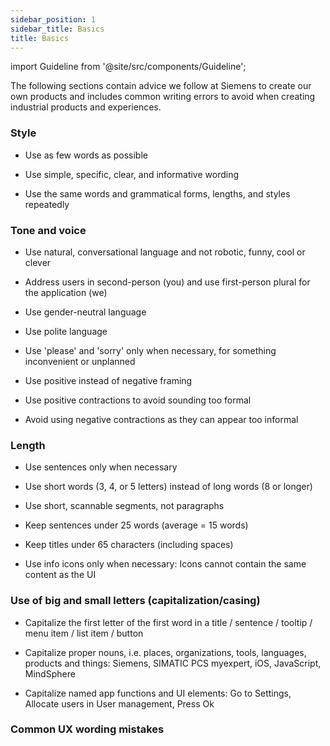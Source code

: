 ```yaml
---
sidebar_position: 1
sidebar_title: Basics
title: Basics
---
```


import Guideline from '@site/src/components/Guideline';


The following sections contain advice we follow at Siemens to create our own products and includes common writing errors to avoid when creating industrial products and experiences.

### Style

- Use as few words as possible

- Use simple, specific, clear, and informative wording

- Use the same words and grammatical forms, lengths, and styles repeatedly

### Tone and voice

- Use natural, conversational language and not robotic, funny, cool or clever

- Address users in second-person (you) and use first-person plural for the application (we)

- Use gender-neutral language

- Use polite language

- Use 'please' and 'sorry' only when necessary, for something inconvenient or unplanned

- Use positive instead of negative framing

- Use positive contractions to avoid sounding too formal

- Avoid using negative contractions as they can appear too informal

<div class="d-flex flex-wrap">
<span class="m-2">
<Guideline do label='their, them, theirs, salesperson'></Guideline>
<Guideline do={false} label='his, hers, him, salesman'></Guideline>
</span>

<span class="m-2">
<Guideline do label='Welcome to this application'></Guideline>
<Guideline do={false} label='Hey there!'></Guideline>
</span>

<span class="m-2">
<Guideline do label='X appears when detail view has selected events'></Guideline>
<Guideline do={false} label='X doesn’t appear if detail view has no selected events'></Guideline>
</span>

<span class="m-2">
<Guideline do label='cannot, will not'></Guideline>
<Guideline do={false} label='can’t, won’t'></Guideline>
</span>

<span class="m-2">
<Guideline do label='you’ll, we’ve'></Guideline>
<Guideline do={false} label='you will, we have'></Guideline>
</span>

</div>

### Length

- Use sentences only when necessary

- Use short words (3, 4, or 5 letters) instead of long words (8 or longer)

- Use short, scannable segments, not paragraphs

- Keep sentences under 25 words (average = 15 words)

- Keep titles under 65 characters (including spaces)

- Use info icons only when necessary: Icons cannot contain the same content as the UI

### Use of big and small letters (capitalization/casing)

- Capitalize the first letter of the first word in a title / sentence / tooltip / menu item / list item / button

- Capitalize proper nouns, i.e. places, organizations, tools, languages, products and things: Siemens, SIMATIC PCS myexpert, iOS, JavaScript, MindSphere

- Capitalize named app functions and UI elements: Go to Settings, Allocate users in User management, Press Ok

<div class="d-flex flex-wrap">
<span class="m-2">
<Guideline do label='Go to Settings'></Guideline>
<Guideline do={false} label='Go To Settings'></Guideline>
</span>

<span class="m-2">
<Guideline do label='Press OK'></Guideline>
<Guideline do={false} label='Press Ok'></Guideline>
</span>

<span class="m-2">
<Guideline do label='Log in'></Guideline>
<Guideline do={false} label='LOG IN'></Guideline>
</span>

<span class="m-2">
<Guideline do label='For more information, see Siemens Industry Online Support.'></Guideline>
<Guideline do={false} label='For more information, see Siemens industry online support.'></Guideline>
</span>

</div>

### Common UX wording mistakes

<div class="d-flex flex-wrap">
<span class="m-2">
<Guideline do label='time zone'></Guideline>
<Guideline do={false} label='timezone'></Guideline>
</span>

<span class="m-2">
<Guideline do label='log file'></Guideline>
<Guideline do={false} label='logfile'></Guideline>
</span>

<span class="m-2">
<Guideline do label='log in (as an action)'></Guideline>
<Guideline do={false} label='login'></Guideline>
</span>

<span class="m-2">
<Guideline do label='login (as a noun)'></Guideline>
<Guideline do={false} label='log in'></Guideline>
</span>

<span class="m-2">
<Guideline do label='equipment'></Guideline>
<Guideline do={false} label='equipments'></Guideline>
</span>

<span class="m-2">
<Guideline do label='feedback'></Guideline>
<Guideline do={false} label='feedbacks'></Guideline>
</span>

<span class="m-2">
<Guideline do label='training'></Guideline>
<Guideline do={false} label='trainings'></Guideline>
</span>

<span class="m-2">
<Guideline do label='current'></Guideline>
<Guideline do={false} label='actual'></Guideline>
</span>

<span class="m-2">
<Guideline do label='avoid "shall"'></Guideline>
<Guideline do={false} label='user shall manage users'></Guideline>
</span>

<span class="m-2">
<Guideline do label='Siemens has'></Guideline>
<Guideline do={false} label='Siemens have'></Guideline>
</span>

<span class="m-2">
<Guideline do label='34 million / 35 billion'></Guideline>
<Guideline do={false} label='34’ / 35“'></Guideline>
</span>

<span class="m-2">
<Guideline do label='34 million'></Guideline>
<Guideline do={false} label='34 millions'></Guideline>
</span>

</div>
